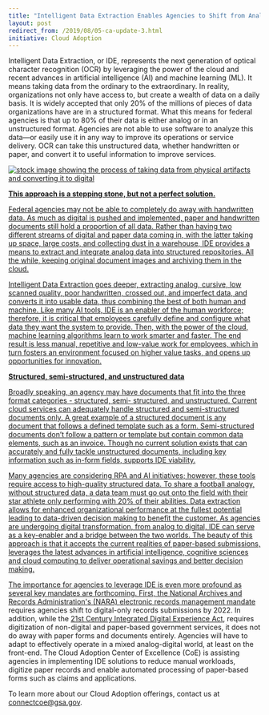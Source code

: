 ```yaml
---
title: "Intelligent Data Extraction Enables Agencies to Shift from Analog to Digital"
layout: post
redirect_from: /2019/08/05-ca-update-3.html
initiative: Cloud Adoption
---
```


Intelligent Data Extraction, or IDE, represents the next generation of optical character recognition (OCR) by leveraging the power 
of the cloud and recent advances in artificial intelligence (AI) and machine learning (ML). It means taking data from the ordinary 
to the extraordinary. In reality, organizations not only have access to, but create a wealth of data on a daily basis. It is widely
accepted that only 20% of the millions of pieces of data organizations have are in a structured format. What this means for federal
agencies is that up to 80% of their data is either analog or in an unstructured format. Agencies are not able to use software to 
analyze this data—or easily use it in any way to improve its operations or service delivery. OCR can take this unstructured data, 
whether handwritten or paper, and convert it to useful information to improve services.

<a href="{{site.baseurl}}/images/IntelligentDataExtraction.png" target="_blank" rel="noopener noreferrer">
<img src="{{site.baseurl}}/images/IntelligentDataExtraction.png" alt="stock image showing the process of taking data from physical artifacts and converting it to digital">

**This approach is a stepping stone, but not a perfect solution.**

Federal agencies may not be able to completely do away with handwritten data. As much as digital is pushed and implemented, paper 
and handwritten documents still hold a proportion of all data. Rather than having two different streams of digital and paper data 
coming in, with the latter taking up space, large costs, and collecting dust in a warehouse, IDE provides a means to extract and 
integrate analog data into structured repositories. All the while, keeping original document images and archiving them in the cloud. 

Intelligent Data Extraction goes deeper, extracting analog, cursive, low scanned quality, poor handwritten, crossed out, and 
imperfect data, and converts it into usable data, thus combining the best of both human and machine. Like many AI tools, IDE is 
an enabler of the human workforce; therefore, it is critical that employees carefully define and configure what data they want 
the system to provide. Then, with the power of the cloud, machine learning algorithms learn to work smarter and faster. The end 
result is less manual, repetitive and low-value work for employees, which in turn fosters an environment focused on higher value 
tasks, and opens up opportunities for innovation. 

**Structured, semi-structured, and unstructured data**

Broadly speaking, an agency may have documents that fit into the three format categories - structured, semi- structured, and unstructured. Current cloud services can adequately handle structured and semi-structured documents only. A great example of a structured document is any document that follows a defined template such as a form. Semi-structured documents don’t follow a pattern or template but contain common data elements, such as an invoice. Though no current solution exists that can accurately and fully tackle unstructured documents, including key information such as in-form fields, supports IDE viability. 

Many agencies are considering RPA and AI initiatives; however, these tools require access to high-quality structured data. To share a football analogy, without structured data, a data team must go out onto the field with their star athlete only performing with 20% of their abilities. Data extraction allows for enhanced organizational performance at the fullest potential leading to data-driven decision making to benefit the customer. As agencies are undergoing digital transformation, from analog to digital, IDE can serve as a key-enabler and a bridge between the two worlds. The beauty of this approach is that it accepts the current realities of paper-based submissions, leverages the latest advances in artificial intelligence, cognitive sciences and cloud computing to deliver operational savings and better decision making. 

The importance for agencies to leverage IDE is even more profound as several key mandates are forthcoming. First, the National 
Archives and Records Administration's (NARA) <a href="https://www.archives.gov/records-mgmt/prmd.html">electronic records management mandate</a> requires agencies shift to digital-only records submissions by 2022. In addition, while the 
<a href="https://www.congress.gov/bill/115th-congress/house-bill/5759/text">21st Century Integrated Digital Experience Act</a>, requires digitization of non-digital and paper-based government services, it does not do away with paper forms and documents entirely. Agencies will have to adapt to effectively operate in a mixed analog-digital world, at least on the front-end. The Cloud Adoption Center of Excellence (CoE) is assisting agencies in implementing IDE solutions to reduce manual workloads, digitize paper records and enable automated processing of paper-based forms such as claims and applications. 

To learn more about our Cloud Adoption offerings, contact us at <a href="mailto:connectcoe@gsa.gov">connectcoe@gsa.gov</a>. 

